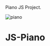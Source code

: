 Piano JS Project. 

![piano](https://user-images.githubusercontent.com/87736651/185252180-e71c53f7-5696-4fdf-a6a0-357de2d97ab8.png)

# JS-Piano
